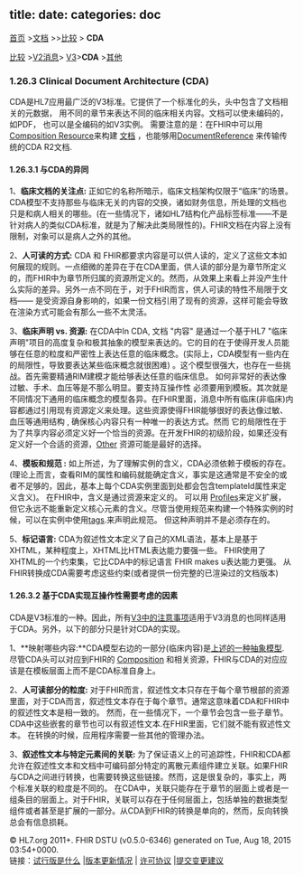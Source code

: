 title: 
date: 
categories: doc
---

  [首页](../home/index.html) >[文档](documentation.html) >>[比较](comparison.html) > **CDA**	


 [比较](comparison.html) >[V2消息](comparison-v2.html)> [V3](comparison-v3.html)>**CDA** >[其他](comparison-other.html) 

### 1.26.3  Clinical Document Architecture (CDA)



CDA是HL7应用最广泛的V3标准。它提供了一个标准化的头，头中包含了文档相关的元数据， 用不同的章节来表达不同的临床相关内容。文档可以使未编码的，如PDF，
也可以是全编码的如V3实例。  需要注意的是：在FHIR中可以用[Composition Resource](../infra/composition.html)来构建 [文档](../impl/documents.html) ，也能够用[DocumentReference](../infra/documentreference.html) 来传输传统的CDA R2文档.
 
####  1.26.3.1 与CDA的异同

1、**临床文档的关注点:**  正如它的名称所暗示，临床文档架构仅限于“临床”的场景。CDA模型不支持那些与临床无关的内容的交换，诸如财务信息，所处理的文档也只是和病人相关的哪些。(在一些情况下，诸如HL7结构化产品标签标准——不是针对病人的类似CDA标准，就是为了解决此类局限性的)。FHIR文档在内容上没有限制，对象可以是病人之外的其他。 

2、**人可读的方式:** CDA 和 FHIR都要求内容是可以供人读的，定义了这些文本如何展现的规则。一点细微的差异在于在CDA里面，供人读的部分是为章节所定义的，而FHIR中为章节所归属的资源所定义的。然而，从效果上来看上并没产生什么实际的差异。另外一点不同在于，对于FHIR而言，供人可读的特性不局限于文档—— 是受资源自身影响的，如果一份文档引用了现有的资源，这样可能会导致在渲染方式可能会有那么一些不太灵活。  

3、**临床声明 vs. 资源:** 在CDA中In CDA,  文档 &quot;内容&quot; 是通过一个基于HL7 &quot;临床声明&quot;项目的高度复杂和极其抽象的模型来表达的。它的目的在于使得开发人员能够在任意的粒度和严密性上表达任意的临床概念。(实际上，CDA模型有一些内在的局限性，导致要表达某些临床概念就很困难) 。这个模型很强大，也存在一些挑战。首先需要精通RIM建模才能给够表达任意的临床信息。
 如何非常好的表达像过敏、手术、血压等是不那么明显。要支持互操作性 必须要用到模板。其次就是不同情况下通用的临床概念的模型各异。在FHIR里面，消息中所有临床(非临床)内容都通过引用现有资源定义来处理。这些资源使得FHIR能够很好的表达像过敏、血压等通用结构 , 确保核心内容只有一种唯一的表达方式。然而 它的局限性在于为了共享内容必须定义好一个恰当的资源。在开发FHIR的初级阶段，如果还没有定义好一个合适的资源，[Other](other.html) 资源可能是最好的选择。   

4、**模板和规范 :** 如上所述，为了理解实例的含义，CDA必须依赖于模板的存在。(理论上而言，查看RIM的属性和编码就能确定含义，事实是这通常是不安全的或者不足够的，因此，基本上每个CDA实例里面到处都会包含templateId属性来定义含义)。 在FHIR中，含义是通过资源来定义的。
可以用 [Profiles](../infra/profile.html)来定义扩展，但它永远不能重新定义核心元素的含义。尽管当使用规范来构建一个特殊实例的时候，可以在实例中使用[tags](extras.html#tag).来声明此规范。 但这种声明并不是必须存在的。   

5、**标记语言:** CDA为叙述性文本定义了自己的XML语法，基本上是基于XHTML，某种程度上，XHTML比HTML表达能力要强一些。 FHIR使用了XHTML的一个约束集，它比CDA中的标记语言 FHIR makes u表达能力更强。 从FHIR转换成CDA需要考虑这些约束(或者提供一份完整的已渲染过的文档版本)  

#### 1.26.3.2 基于CDA实现互操作性需要考虑的因素  

CDA是V3标准的一种。因此，所有[V3中的注意事项](comparison-v3.html#V3-interoperability)适用于V3消息的也同样适用于CDA。另外，以下的部分只是针对CDA的实现。   

1、**映射哪些内容:**CDA模型右边的一部分(临床内容)是[上述的一种抽象模型](comparison-v3.html#V3-abstractModels).  尽管CDA头可以对应到FHIR的 [Composition](composition.html) 和相关资源，FHIR与CDA的对应应该是在模板层面上而不是CDA标准自身上。  

2、**人可读部分的粒度:**  对于FHIR而言，叙述性文本只存在于每个章节根部的资源里面，对于CDA而言，叙述性文本存在于每个章节。通常这意味着CDA和FHIR中的叙述性文本是相一致的。 然而，在一些情况下，一个章节会包含一些子章节。CDA中这些嵌套的章节也可以有叙述性文本.在FHIR里面，它们就不能有叙述性文本。 在转换的时候，应用程序需要一些其他的管理办法。     

3、**叙述性文本与特定元素间的关联:**  为了保证语义上的可追踪性，FHIR和CDA都允许在叙述性文本和文档中可编码部分特定的离散元素组件建立关联。如果FHIR与CDA之间进行转换，也需要转换这些链接。然而，这是很复杂的，事实上，两个标准关联的粒度是不同的。 在CDA中，关联只能存在于章节的层面上或者是一组条目的层面上。对于FHIR，关联可以存在于任何层面上，包括单独的数据类型组件或者甚至是扩展的一部分。从CDA到FHIR的转换是单向的，然而，反向转换总会有信息损耗。  


&copy; HL7.org 2011+. FHIR DSTU (v0.5.0-6346) generated on Tue, Aug 18, 2015 03:54+0000\.  
  链接：[试行版是什么](http://hl7.org/implement/standards/fhir/dstu.html) |[版本更新情况](http://hl7.org/implement/standards/fhir/history.html) | [许可协议](http://hl7.org/implement/standards/fhir/license.html) |[提交变更建议](http://gforge.hl7.org/gf/project/fhir/tracker/?action=TrackerItemAdd&tracker_id=677)